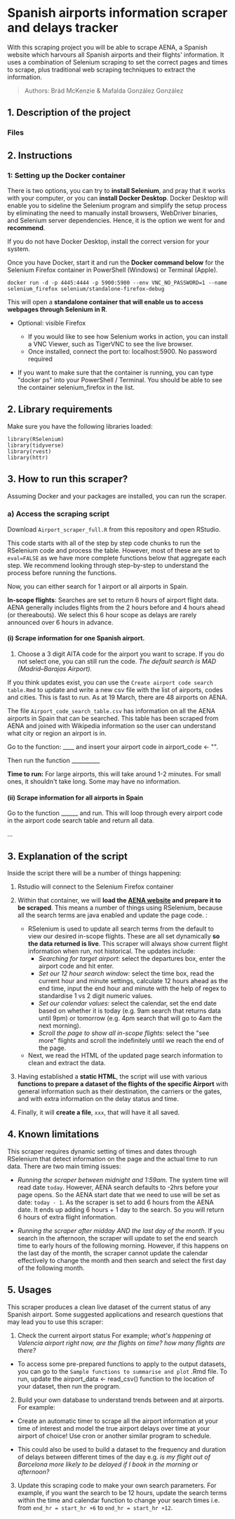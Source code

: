# Spanish airports information scraper and delays tracker

With this scraping project you will be able to scrape AENA, a Spanish website which harvours all Spanish airports and their flights' information. It uses a combination of Selenium scraping to set the correct pages and times to scrape, plus traditional web scraping techniques to extract the information.

> Authors: Brád McKenzie & Mafalda González González

## 1. Description of the project

### Files

## 2. Instructions

### 1: Setting up the Docker container

There is two options, you can try to **install Selenium**, and pray that it works with your computer, or you can **install Docker Desktop**. Docker Desktop will enable you to sideline the Selenium program and simplify the setup process by eliminating the need to manually install browsers, WebDriver binaries, and Selenium server dependencies. Hence, it is the option we went for and **recommend**.

If you do not have Docker Desktop, install the correct version for your system.

Once you have Docker, start it and run the **Docker command below** for the Selenium Firefox container in PowerShell (Windows) or Terminal (Apple).

```         
docker run -d -p 4445:4444 -p 5900:5900 --env VNC_NO_PASSWORD=1 --name selenium_firefox selenium/standalone-firefox-debug
```

This will open a **standalone container that will enable us to access webpages through Selenium in R**.

-   Optional: visible Firefox

    -   If you would like to see how Selenium works in action, you can install a VNC Viewer, such as TigerVNC to see the live browser.
    -   Once installed, connect the port to: localhost:5900. No password required

-   If you want to make sure that the container is running, you can type "docker ps" into your PowerShell / Terminal. You should be able to see the container selenium_firefox in the list.

## 2. Library requirements

Make sure you have the following libraries loaded:

```         
library(RSelenium)
library(tidyverse)
library(rvest)
library(httr)
```

## 3. How to run this scraper?

Assuming Docker and your packages are installed, you can run the scraper.

### a) Access the scraping script

Download `Airport_scraper_full.R` from this repository and open RStudio.

This code starts with all of the step by step code chunks to run the RSelenium code and process the table. However, most of these are set to `eval=FALSE` as we have more complete functions below that aggregate each step. We recommend looking through step-by-step to understand the process before running the functions.

Now, you can either search for 1 airport or all airports in Spain.

**In-scope flights**: Searches are set to return 6 hours of airport flight data. AENA generally includes flights from the 2 hours before and 4 hours ahead (or thereabouts). We select this 6 hour scope as delays are rarely announced over 6 hours in advance.

#### (i) Scrape information for one Spanish airport. 

1.  Choose a 3 digit AITA code for the airport you want to scrape. If you do not select one, you can still run the code. *The default search is MAD (Madrid–Barajas Airport).*

If you think updates exist, you can use the `Create airport code search table.Rmd` to update and write a new csv file with the list of airports, codes and cities. This is fast to run. As at 19 March, there are 48 airports on AENA.

The file `Airport_code_search_table.csv` has information on all the AENA airports in Spain that can be searched. This table has been scraped from AENA and joined with Wikipedia information so the user can understand what city or region an airport is in.

Go to the function: \_\_\_\_ and insert your airport code in airport_code \<- "".

Then run the function \_\_\_\_\_\_\_\_\_\_

**Time to run:** For large airports, this will take around 1-2 minutes. For small ones, it shouldn't take long. Some may have no information.

#### (ii) Scrape information for all airports in Spain

Go to the function \_\_\_\_\_\_ and run. This will loop through every airport code in the airport code search table and return all data.

...

## 3. Explanation of the script

Inside the script there will be a number of things happening:

1.  Rstudio will connect to the Selenium Firefox container

2.  Within that container, we will **load the [AENA website](https://www.aena.es/en/flight-info.html) and prepare it to be scraped**. This means a number of things using RSelenium, because all the search terms are java enabled and update the page code. :

    -   RSelenium is used to update all search terms from the default to view our desired in-scope flights. These are all set dynamically **so the data returned is live**. This scraper will always show current flight information when run, not historical. The updates include:
        -   *Searching for target airport*: select the departures box, enter the airport code and hit enter.
        -   *Set our 12 hour search window:* select the time box, read the current hour and minute settings, calculate 12 hours ahead as the end time, input the end hour and minute with the help of regex to standardise 1 vs 2 digit numeric values.
        -   *Set our calendar values:* select the calendar, set the end date based on whether it is today (e.g. 9am search that returns data until 9pm) or tomorrow (e.g. 4pm search that will go to 4am the next morning).
        -   *Scroll the page to show all in-scope flights:* select the "see more" flights and scroll the indefinitely until we reach the end of the page.
    -   Next, we read the HTML of the updated page search information to clean and extract the data.

3.  Having established a **static HTML**, the script will use with various **functions to prepare a dataset of the flights of the specific Airport** with general information such as their destination, the carriers or the gates, and with extra information on the delay status and time.

4.  Finally, it will **create a file**, `xxx`, that will have it all saved.

## 4. Known limitations

This scraper requires dynamic setting of times and dates through RSelenium that detect information on the page and the actual time to run data. There are two main timing issues:

-   *Running the scraper between midnight and 1:59am.* The system time will read date `today`. However, AENA search defaults to -2hrs before your page opens. So the AENA start date that we need to use will be set as date: `today - 1`. As the scraper is set to add 6 hours from the AENA date. It ends up adding 6 hours + 1 day to the search. So you will return 6 hours of extra flight information.

-   *Running the scraper after midday AND the last day of the month.* If you search in the afternoon, the scraper will update to set the end search time to early hours of the following morning. However, if this happens on the last day of the month, the scraper cannot update the calendar effectively to change the month and then search and select the first day of the following month.

## 5. Usages

This scraper produces a clean live dataset of the current status of any Spanish airport. Some suggested applications and research questions that may lead you to use this scraper:

1.  Check the current airport status For example; *what's happening at Valencia airport right now, are the flights on time? how many flights are there?*

-   To access some pre-prepared functions to apply to the output datasets, you can go to the `Sample functions to summarise and plot` .Rmd file. To run, update the airport_data \<- read_csv() function to the location of your dataset, then run the program.

2.  Build your own database to understand trends between and at airports. For example:

-   Create an automatic timer to scrape all the airport information at your time of interest and model the true airport delays over time at your airport of choice! Use cron or another similar program to schedule.

-   This could also be used to build a dataset to the frequency and duration of delays between different times of the day e.g. *is my flight out of Barcelona more likely to be delayed if I book in the morning or afternoon?*

3.  Update this scraping code to make your own search parameters. For example, if you want the search to be 12 hours, update the search terms within the time and calendar function to change your search times i.e. from `end_hr = start_hr +6` to `end_hr = start_hr +12`.
